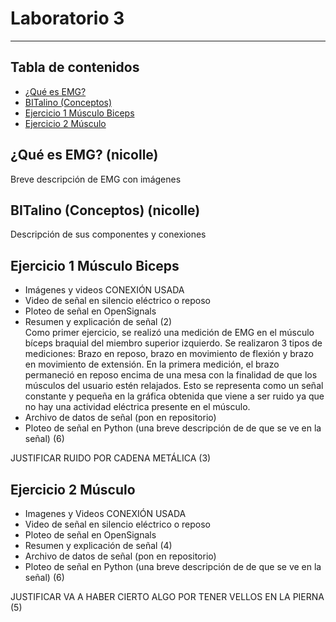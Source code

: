 # Laboratorio 3
------------
## Tabla de contenidos
- [¿Qué es EMG?](#¿Qué-es-EMG)
- [BITalino (Conceptos)](#BITalino-(Conceptos))
- [Ejercicio 1 Músculo Biceps](#Ejercicio-1-Músculo-Biceps)
- [Ejercicio 2 Músculo](#Ejercicio-2-Músculo)

## ¿Qué es EMG? (nicolle)
Breve descripción de EMG con imágenes

## BITalino (Conceptos) (nicolle)
Descripción de sus componentes y conexiones

## Ejercicio 1 Músculo Biceps 
- Imágenes y videos CONEXIÓN USADA 
- Video de señal en silencio eléctrico o reposo 
- Ploteo de señal en OpenSignals 
- Resumen y explicación de señal (2) <br />
Como primer ejercicio, se realizó una medición de EMG en el músculo bíceps braquial del miembro superior izquierdo. Se realizaron 3 tipos de mediciones: Brazo en reposo, brazo en movimiento de flexión y brazo en movimiento de extensión. 
En la primera medición, el brazo permaneció en reposo encima de una mesa con la finalidad de que los músculos del usuario estén relajados. Esto se representa como un señal constante y pequeña en la gráfica obtenida que viene a ser ruido ya que no hay una actividad eléctrica presente en el músculo.
- Archivo de datos de señal (pon en repositorio)
- Ploteo de señal en Python (una breve descripción de de que se ve en la señal) (6)

JUSTIFICAR RUIDO POR CADENA METÁLICA (3)

## Ejercicio 2 Músculo 
- Imagenes y Videos CONEXIÓN USADA
- Video de señal en silencio eléctrico o reposo 
- Ploteo de señal en OpenSignals 
- Resumen y explicación de señal (4)
- Archivo de datos de señal (pon en repositorio)
- Ploteo de señal en Python (una breve descripción de de que se ve en la señal) (6)

JUSTIFICAR VA A HABER CIERTO ALGO POR TENER VELLOS EN LA PIERNA (5)
